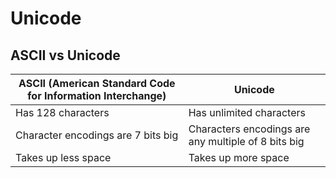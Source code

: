 # Unicode

## ASCII vs Unicode

| ASCII (American Standard Code for Information Interchange) | Unicode |
|-|-|
| Has 128 characters | Has unlimited characters |
| Character encodings are 7 bits big | Characters encodings are any multiple of 8 bits big |
| Takes up less space | Takes up more space |
